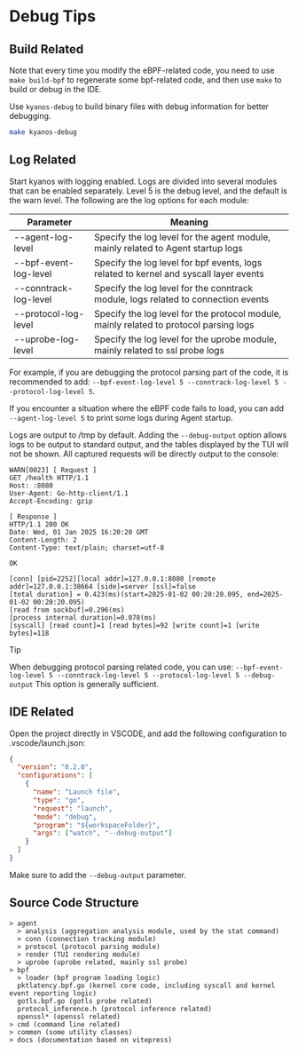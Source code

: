 # Debug Tips

## Build Related

Note that every time you modify the eBPF-related code, you need to use
`make build-bpf` to regenerate some bpf-related code, and then use `make` to
build or debug in the IDE.

Use `kyanos-debug` to build binary files with debug information for better
debugging.

```sh
make kyanos-debug
```

## Log Related

Start kyanos with logging enabled. Logs are divided into several modules that
can be enabled separately. Level 5 is the debug level, and the default is the
warn level. The following are the log options for each module:

| Parameter             | Meaning                                                                                |
| --------------------- | -------------------------------------------------------------------------------------- |
| --agent-log-level     | Specify the log level for the agent module, mainly related to Agent startup logs       |
| --bpf-event-log-level | Specify the log level for bpf events, logs related to kernel and syscall layer events  |
| --conntrack-log-level | Specify the log level for the conntrack module, logs related to connection events      |
| --protocol-log-level  | Specify the log level for the protocol module, mainly related to protocol parsing logs |
| --uprobe-log-level    | Specify the log level for the uprobe module, mainly related to ssl probe logs          |

For example, if you are debugging the protocol parsing part of the code, it is
recommended to add:
`--bpf-event-log-level 5 --conntrack-log-level 5 --protocol-log-level 5`.

If you encounter a situation where the eBPF code fails to load, you can add
`--agent-log-level 5` to print some logs during Agent startup.

Logs are output to /tmp by default. Adding the `--debug-output` option allows
logs to be output to standard output, and the tables displayed by the TUI will
not be shown. All captured requests will be directly output to the console:

```
WARN[0023] [ Request ]
GET /health HTTP/1.1
Host: :8080
User-Agent: Go-http-client/1.1
Accept-Encoding: gzip

[ Response ]
HTTP/1.1 200 OK
Date: Wed, 01 Jan 2025 16:20:20 GMT
Content-Length: 2
Content-Type: text/plain; charset=utf-8

OK

[conn] [pid=2252][local addr]=127.0.0.1:8080 [remote addr]=127.0.0.1:38664 [side]=server [ssl]=false
[total duration] = 0.423(ms)(start=2025-01-02 00:20:20.095, end=2025-01-02 00:20:20.095)
[read from sockbuf]=0.296(ms)
[process internal duration]=0.078(ms)
[syscall] [read count]=1 [read bytes]=92 [write count]=1 [write bytes]=118
```

> [!TIP]
>
> When debugging protocol parsing related code, you can use:
> `--bpf-event-log-level 5 --conntrack-log-level 5 --protocol-log-level 5 --debug-output`
> This option is generally sufficient.

## IDE Related

Open the project directly in VSCODE, and add the following configuration to
.vscode/launch.json:

```json
{
  "version": "0.2.0",
  "configurations": [
    {
      "name": "Launch file",
      "type": "go",
      "request": "launch",
      "mode": "debug",
      "program": "${workspaceFolder}",
      "args": ["watch", "--debug-output"]
    }
  ]
}
```

Make sure to add the `--debug-output` parameter.

## Source Code Structure

```
> agent
  > analysis (aggregation analysis module, used by the stat command)
  > conn (connection tracking module)
  > protocol (protocol parsing module)
  > render (TUI rendering module)
  > uprobe (uprobe related, mainly ssl probe)
> bpf
  > loader (bpf program loading logic)
  pktlatency.bpf.go (kernel core code, including syscall and kernel event reporting logic)
  gotls.bpf.go (gotls probe related)
  protocol_inference.h (protocol inference related)
  openssl* (openssl related)
> cmd (command line related)
> common (some utility classes)
> docs (documentation based on vitepress)
```
